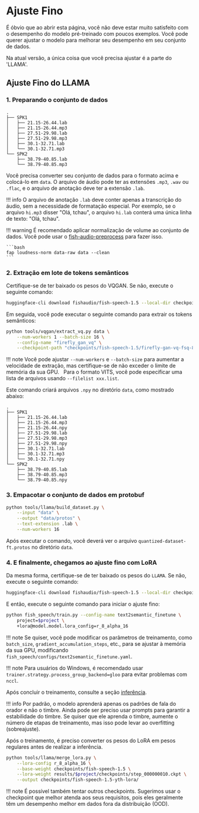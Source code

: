 # Ajuste Fino

É óbvio que ao abrir esta página, você não deve estar muito satisfeito com o desempenho do modelo pré-treinado com poucos exemplos. Você pode querer ajustar o modelo para melhorar seu desempenho em seu conjunto de dados.

Na atual versão, a única coisa que você precisa ajustar é a parte do 'LLAMA'.

## Ajuste Fino do LLAMA
### 1. Preparando o conjunto de dados

```
.
├── SPK1
│   ├── 21.15-26.44.lab
│   ├── 21.15-26.44.mp3
│   ├── 27.51-29.98.lab
│   ├── 27.51-29.98.mp3
│   ├── 30.1-32.71.lab
│   └── 30.1-32.71.mp3
└── SPK2
    ├── 38.79-40.85.lab
    └── 38.79-40.85.mp3
```

Você precisa converter seu conjunto de dados para o formato acima e colocá-lo em `data`. O arquivo de áudio pode ter as extensões `.mp3`, `.wav` ou `.flac`, e o arquivo de anotação deve ter a extensão `.lab`.

!!! info
    O arquivo de anotação `.lab` deve conter apenas a transcrição do áudio, sem a necessidade de formatação especial. Por exemplo, se o arquivo `hi.mp3` disser "Olá, tchau", o arquivo `hi.lab` conterá uma única linha de texto: "Olá, tchau".

!!! warning
    É recomendado aplicar normalização de volume ao conjunto de dados. Você pode usar o [fish-audio-preprocess](https://github.com/fishaudio/audio-preprocess) para fazer isso.

    ```bash
    fap loudness-norm data-raw data --clean
    ```


### 2. Extração em lote de tokens semânticos

Certifique-se de ter baixado os pesos do VQGAN. Se não, execute o seguinte comando:

```bash
huggingface-cli download fishaudio/fish-speech-1.5 --local-dir checkpoints/fish-speech-1.5
```

Em seguida, você pode executar o seguinte comando para extrair os tokens semânticos:

```bash
python tools/vqgan/extract_vq.py data \
    --num-workers 1 --batch-size 16 \
    --config-name "firefly_gan_vq" \
    --checkpoint-path "checkpoints/fish-speech-1.5/firefly-gan-vq-fsq-8x1024-21hz-generator.pth"
```

!!! note
    Você pode ajustar `--num-workers` e `--batch-size` para aumentar a velocidade de extração, mas certifique-se de não exceder o limite de memória da sua GPU.  
    Para o formato VITS, você pode especificar uma lista de arquivos usando `--filelist xxx.list`.

Este comando criará arquivos `.npy` no diretório `data`, como mostrado abaixo:

```
.
├── SPK1
│   ├── 21.15-26.44.lab
│   ├── 21.15-26.44.mp3
│   ├── 21.15-26.44.npy
│   ├── 27.51-29.98.lab
│   ├── 27.51-29.98.mp3
│   ├── 27.51-29.98.npy
│   ├── 30.1-32.71.lab
│   ├── 30.1-32.71.mp3
│   └── 30.1-32.71.npy
└── SPK2
    ├── 38.79-40.85.lab
    ├── 38.79-40.85.mp3
    └── 38.79-40.85.npy
```

### 3. Empacotar o conjunto de dados em protobuf

```bash
python tools/llama/build_dataset.py \
    --input "data" \
    --output "data/protos" \
    --text-extension .lab \
    --num-workers 16
```

Após executar o comando, você deverá ver o arquivo `quantized-dataset-ft.protos` no diretório `data`.

### 4. E finalmente, chegamos ao ajuste fino com LoRA

Da mesma forma, certifique-se de ter baixado os pesos do `LLAMA`. Se não, execute o seguinte comando:

```bash
huggingface-cli download fishaudio/fish-speech-1.5 --local-dir checkpoints/fish-speech-1.5
```

E então, execute o seguinte comando para iniciar o ajuste fino:

```bash
python fish_speech/train.py --config-name text2semantic_finetune \
    project=$project \
    +lora@model.model.lora_config=r_8_alpha_16
```

!!! note
    Se quiser, você pode modificar os parâmetros de treinamento, como `batch_size`, `gradient_accumulation_steps`, etc., para se ajustar à memória da sua GPU, modificando `fish_speech/configs/text2semantic_finetune.yaml`.

!!! note
    Para usuários do Windows, é recomendado usar `trainer.strategy.process_group_backend=gloo` para evitar problemas com `nccl`.

Após concluir o treinamento, consulte a seção [inferência](inference.md).

!!! info
    Por padrão, o modelo aprenderá apenas os padrões de fala do orador e não o timbre. Ainda pode ser preciso usar prompts para garantir a estabilidade do timbre.
    Se quiser que ele aprenda o timbre, aumente o número de etapas de treinamento, mas isso pode levar ao overfitting (sobreajuste).

Após o treinamento, é preciso converter os pesos do LoRA em pesos regulares antes de realizar a inferência.

```bash
python tools/llama/merge_lora.py \
    --lora-config r_8_alpha_16 \
    --base-weight checkpoints/fish-speech-1.5 \
    --lora-weight results/$project/checkpoints/step_000000010.ckpt \
    --output checkpoints/fish-speech-1.5-yth-lora/
```
!!! note
    É possível também tentar outros checkpoints. Sugerimos usar o checkpoint que melhor atenda aos seus requisitos, pois eles geralmente têm um desempenho melhor em dados fora da distribuição (OOD).
